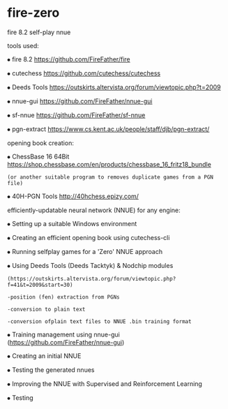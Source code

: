 # fire-zero
fire 8.2 self-play nnue

tools used:

⦁	fire 8.2 https://github.com/FireFather/fire

⦁	cutechess https://github.com/cutechess/cutechess

⦁	Deeds Tools https://outskirts.altervista.org/forum/viewtopic.php?t=2009

⦁	nnue-gui https://github.com/FireFather/nnue-gui

⦁	sf-nnue https://github.com/FireFather/sf-nnue

⦁	pgn-extract https://www.cs.kent.ac.uk/people/staff/djb/pgn-extract/


opening book creation:

⦁	ChessBase 16 64Bit https://shop.chessbase.com/en/products/chessbase_16_fritz18_bundle

	(or another suitable program to removes duplicate games from a PGN file)
	
⦁	40H-PGN Tools http://40hchess.epizy.com/


efficiently-updatable neural network (NNUE) for any engine:

⦁	Setting up a suitable Windows environment

⦁	Creating an efficient opening book using cutechess-cli

⦁	Running selfplay games for a 'Zero' NNUE approach

⦁	Using Deeds Tools (Deeds Tacktyk) & Nodchip modules

	(https://outskirts.altervista.org/forum/viewtopic.php?f=41&t=2009&start=30)
	
	-position (fen) extraction from PGNs
	
	-conversion to plain text
	
	-conversion ofplain text files to NNUE .bin training format
	
⦁	Training management using nnue-gui (https://github.com/FireFather/nnue-gui)

⦁	Creating an initial NNUE

⦁	Testing the generated nnues

⦁	Improving the NNUE with Supervised and Reinforcement Learning

⦁	Testing